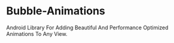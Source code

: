 # Bubble-Animations
Android Library For Adding Beautiful And Performance Optimized Animations To Any View.
